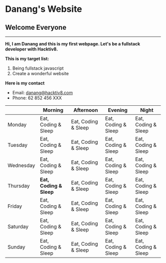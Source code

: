 # Danang's Website
## Welcome Everyone
___
**Hi, I am Danang and this is my first webpage. Let's be a fullstack developer with Hacktiv8.**    

**This is my target list:**  
1. Being fullstack javascript  
2. Create a wonderful website  

**Here is my contact**
- Email: danang@hacktiv8.com
- Phone: 62 852 456 XXX  

|   |Morning|Afternoon|Evening|Night|
|---|---|---|---|---|
|Monday|Eat, Coding & Sleep|Eat, Coding & Sleep|Eat, Coding & Sleep|Eat, Coding & Sleep|
|Tuesday|Eat, Coding & Sleep|Eat, Coding & Sleep|Eat, Coding & Sleep|Eat, Coding & Sleep|
|Wednesday|Eat, Coding & Sleep|Eat, Coding & Sleep|Eat, Coding & Sleep|Eat, Coding & Sleep|
|Thursday|**Eat, Coding & Sleep**|Eat, Coding & Sleep|Eat, Coding & Sleep|Eat, Coding & Sleep|
|Friday|Eat, Coding & Sleep|Eat, Coding & Sleep|Eat, Coding & Sleep|Eat, Coding & Sleep|
|Saturday|Eat, Coding & Sleep|Eat, Coding & Sleep|Eat, Coding & Sleep|Eat, Coding & Sleep|
|Sunday|Eat, Coding & Sleep|Eat, Coding & Sleep|Eat, Coding & Sleep|Eat, Coding & Sleep|

